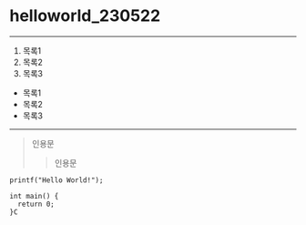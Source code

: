 # helloworld_230522
***
1.  목록1
2.  목록2
3.  목록3

* 목록1
* 목록2
* 목록3
***
> 인용문
>> 인용문

`printf("Hello World!");`
```#include <stdio.h>
int main() {
  return 0;
}C
